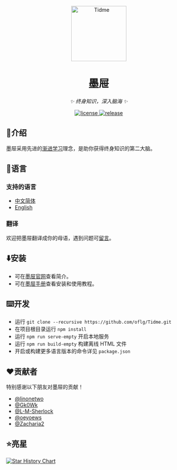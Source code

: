 <p align="center">
  <a href="https://oflg.github.io/Tidme/zh-Hans">
    <img src="https://oflg.github.io/Tidme/favicon.png" width="150" height="150" alt="Tidme">
  </a>
</p>

<div align="center">

# 墨屉

_✨ 终身知识，深入脑海  ✨_

</div>

<p align="center">
  <a href="https://github.com/oflg/Tidme/blob/master/LICENSE">
    <img src="https://img.shields.io/github/license/oflg/Tidme" alt="license">
  </a>
  <a href="https://github.com/oflg/Tidme/releases">
    <img src="https://img.shields.io/github/v/release/oflg/Tidme?color=5778d8&include_prereleases" alt="release">
  </a>
</p>

## 🦑介绍

墨屉采用先进的[渐进学习](https://help.supermemo.org/wiki/Incremental_learning)理念，是助你获得终身知识的第二大脑。

## 🎏语言

### 支持的语言

* [中文简体](https://github.com/oflg/Tidme/blob/master/README-zh-Hans.md)
* [English](https://github.com/oflg/Tidme/blob/master/README.md)

### 翻译

欢迎把墨屉翻译成你的母语，遇到问题可[留言](https://github.com/oflg/Tidme/issues)。

## ⬇️安装

* 可在[墨屉官网](https://oflg.github.io/Tidme/zh-Hans)查看简介。
* 可在[墨屉手册](https://oflg.github.io/Tidme/manual/zh-Hans)查看安装和使用教程。

## ⌨️开发

* 运行 `git clone --recursive https://github.com/oflg/Tidme.git`
* 在项目根目录运行 `npm install`
* 运行 `npm run serve-empty` 开启本地服务
* 运行 `npm run build-empty` 构建离线 HTML 文件
* 开启或构建更多语言版本的命令详见 `package.json`

## ❤️贡献者

特别感谢以下朋友对墨屉的贡献！

* [@linonetwo](https://github.com/linonetwo)
* [@Gk0Wk](https://github.com/Gk0Wk)
* [@L-M-Sherlock](https://github.com/L-M-Sherlock)
* [@oeyoews](https://github.com/oeyoews)
* [@Zacharia2](https://github.com/Zacharia2)

## ⭐亮星

[![Star History Chart](https://api.star-history.com/svg?repos=oflg/Tidme&type=Date)](https://star-history.com/#oflg/Tidme&Date)

